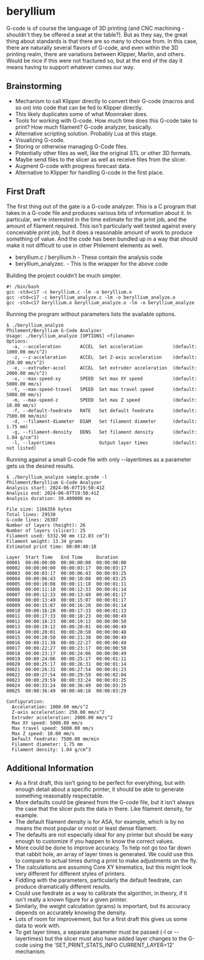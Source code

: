 # beryllium
G-code is of course the language of 3D printing (and CNC machining - shouldn't they be offered a seat at the table?). But as they say, the great thing about standards is that there are so many to choose from. In this case, there are naturally several flavors of G-code, and even within the 3D printing realm, there are variations between Klipper, Marlin, and others. Would be nice if this were not fractured so, but at the end of the day it means having to support whatever comes our way.

## Brainstorming
- Mechanism to call Klipper directly to convert their G-code (macros and so on) into code that can be fed to Klipper directly.
- This likely duplicates some of what Moonraker does.
- Tools for working with G-code. How much time does this G-code take to print? How much filament? G-code analyzer, basically.
- Alternative scripting solution. Probably Lua at this stage.
- Visualizing G-code.
- Storing or otherwise managing G-Code files.
- Potentially other files as well, like the original STL or other 3D formats.
- Maybe send files to the slicer as well as receive files from the slicer.
- Augment G-code with progress forecast data.
- Alternative to Klipper for handling G-code in the first place.

## First Draft
The first thing out of the gate is a G-code analyzer. This is a C program that takes in a G-code file and produces various bits of information about it. In particular, we're interested in the time estimate for the print job, and the amount of filament required. This isn't particularly well tested against every conceivable print job, but it does a reasonable amount of work to produce something of value. And the code has been bundled up in a way that should make it not difficult to use in other Philement elements as well. 

- beryllium.c / beryllium.h - These contain the analysis code
- beryllium_analyzec. - This is the wrapper for the above code

Building the project couldn't be much simpler.
```
#! /bin/bash
gcc -std=c17 -c beryllium.c -lm -o beryllium.o
gcc -std=c17 -c beryllium_analyze.c -lm -o beryllium_analyze.o
gcc -std=c17 beryllium.o beryllium_analyze.o -lm -o beryllium_analyze
```

Running the program without parameters lists the available options.
```
$ ./beryllium_analyze
Philement/Beryllium G-Code Analyzer
Usage: ./beryllium_analyze [OPTIONS] <filename>
Options:
  -a, --acceleration       ACCEL  Set acceleration           (default: 1000.00 mm/s^2)
  -z, --z-acceleration     ACCEL  Set Z-axis acceleration    (default: 250.00 mm/s^2)
  -e, --extruder-accel     ACCEL  Set extruder acceleration  (default: 2000.00 mm/s^2)
  -x, --max-speed-xy       SPEED  Set max XY speed           (default: 5000.00 mm/s)
  -t, --max-speed-travel   SPEED  Set max travel speed       (default: 5000.00 mm/s)
  -m, --max-speed-z        SPEED  Set max Z speed            (default: 10.00 mm/s)
  -f, --default-feedrate   RATE   Set default feedrate       (default: 7500.00 mm/min)
  -d, --filament-diameter  DIAM   Set filament diameter      (default: 1.75 mm)
  -g, --filament-density   DENS   Set filament density       (default: 1.04 g/cm^3)
  -l, --layertimes                Output layer times         (default: not listed)
```
Running against a small G-code file with only --layertimes as a parameter gets us the desired results.
```
$ ./beryllium_analyze sample.gcode -l
Philement/Beryllium G-Code Analyzer
Analysis start: 2024-06-07T19:50:41Z
Analysis end: 2024-06-07T19:50:41Z
Analysis duration: 39.409000 ms

File size: 1166356 bytes
Total lines: 29530
G-code lines: 26387
Number of layers (height): 26
Number of layers (slicer): 25
Filament used: 5332.90 mm (12.83 cm^3)
Filament weight: 13.34 grams
Estimated print time: 00:00:40:18

Layer  Start Time   End Time     Duration
00001  00:00:00:00  00:00:00:00  00:00:00:00
00002  00:00:00:00  00:00:03:17  00:00:03:17
00003  00:00:03:17  00:00:06:43  00:00:03:25
00004  00:00:06:43  00:00:10:08  00:00:03:25
00005  00:00:10:08  00:00:11:18  00:00:01:11
00006  00:00:11:18  00:00:12:33  00:00:01:14
00007  00:00:12:33  00:00:13:49  00:00:01:17
00008  00:00:13:49  00:00:15:07  00:00:01:17
00009  00:00:15:07  00:00:16:20  00:00:01:14
00010  00:00:16:20  00:00:17:33  00:00:01:13
00011  00:00:17:33  00:00:18:23  00:00:00:49
00012  00:00:18:23  00:00:19:12  00:00:00:50
00013  00:00:19:12  00:00:20:01  00:00:00:49
00014  00:00:20:01  00:00:20:50  00:00:00:48
00015  00:00:20:50  00:00:21:38  00:00:00:49
00016  00:00:21:38  00:00:22:27  00:00:00:49
00017  00:00:22:27  00:00:23:17  00:00:00:50
00018  00:00:23:17  00:00:24:06  00:00:00:49
00019  00:00:24:06  00:00:25:17  00:00:01:11
00020  00:00:25:17  00:00:26:31  00:00:01:14
00021  00:00:26:31  00:00:27:54  00:00:01:23
00022  00:00:27:54  00:00:29:59  00:00:02:04
00023  00:00:29:59  00:00:33:24  00:00:03:25
00024  00:00:33:24  00:00:36:49  00:00:03:25
00025  00:00:36:49  00:00:40:18  00:00:03:29

Configuration:
  Acceleration: 1000.00 mm/s^2
  Z-axis acceleration: 250.00 mm/s^2
  Extruder acceleration: 2000.00 mm/s^2
  Max XY speed: 5000.00 mm/s
  Max travel speed: 5000.00 mm/s
  Max Z speed: 10.00 mm/s
  Default feedrate: 7500.00 mm/min
  Filament diameter: 1.75 mm
  Filament density: 1.04 g/cm^3
```
## Additional Information
- As a first draft, this isn't going to be perfect for everything, but with enough detail about a specific printer, it should be able to generate something reasonably respectable.
- More defaults could be gleaned from the G-code file, but it isn't always the case that the slicer puts the data in there. Like filament density, for example.
- The default filament density is for ASA, for example, which is by no means the most popular or most or least dense filament.
- The defaults are not especially ideal for any printer but should be easy enough to customize if you happen to know the correct values.
- More could be done to improve accuracy. To help not go too far down that rabbit hole, an array of layer times is generated. We could use this to compare to actual times during a print to make adjustments on the fly.
- The calculations are assuming Core XY kinematics, but this might look very different for different styles of printers.
- Fiddling with the parameters, particularly the default feedrate, can produce dramatically different results.
- Could use feedrate as a way to calibrate the algorithm, in theory, if it isn't really a known figure for a given printer.
- Similarly, the weight calculation (grams) is important, but its accuracy depends on accurately knowing the density.
- Lots of room for improvement, but for a first draft this gives us some data to work with.
- To get layer times, a separate parameter must be passed (-l or --layertimes) but the slicer must also have added layer changes to the G-code using the 'SET_PRINT_STATS_INFO CURRENT_LAYER=12' mechanism.
